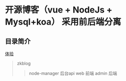 开源博客（vue + NodeJs + Mysql+koa） 采用前后端分离
==== 
目录简介 
-------
[体验](http://zkblog.sxccsd.com/) 
 
>zkblog
>>node-manager 后台api
>>web 前端
>>admin 后端


